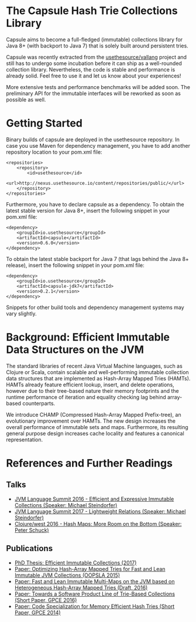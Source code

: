 # The Capsule Hash Trie Collections Library

Capsule aims to become a full-fledged (immutable) collections library for Java 8+ (with backport to Java 7) that is solely built around persistent tries.

Capsule was recently extracted from the [usethesource/vallang](https://github.com/usethesource/vallang) project and still has to undergo some incubation before it can ship as a well-rounded collection library. Nevertheless, the code is stable and performance is already solid. Feel free to use it and let us know about your experiences!

More extensive tests and performance benchmarks will be added soon. The preliminary API for the immutable interfaces will be reworked as soon as possible as well.

# Getting Started

Binary builds of capsule are deployed in the usethesource repository. In case you use Maven for dependency management, you have to add another repository location to your pom.xml file:

```
<repositories>
	<repository>
		<id>usethesource</id>
		<url>http://nexus.usethesource.io/content/repositories/public/</url>
	</repository>
</repositories>
```

Furthermore, you have to declare capsule as a dependency. To obtain the latest stable version for Java 8+, insert the following snippet in your pom.xml file:

```
<dependency>
	<groupId>io.usethesource</groupId>
	<artifactId>capsule</artifactId>
	<version>0.6.0</version>
</dependency>
```

To obtain the latest stable backport for Java 7 (that lags behind the Java 8+ release), insert the following snippet in your pom.xml file:

```
<dependency>
	<groupId>io.usethesource</groupId>
	<artifactId>capsule-jdk7</artifactId>
	<version>0.2.1</version>
</dependency>
```

Snippets for other build tools and dependency management systems may vary slightly.

# Background: Efficient Immutable Data Structures on the JVM
The standard libraries of recent Java Virtual Machine languages, such as Clojure or Scala, contain scalable and well-performing immutable collection data structures that are implemented as Hash-Array Mapped Tries (HAMTs). HAMTs already feature efficient lookup, insert, and delete operations, however due to their tree-based nature their memory footprints and the runtime performance of iteration and equality checking lag behind array-based counterparts.

We introduce CHAMP (Compressed Hash-Array Mapped Prefix-tree), an evolutionary improvement over HAMTs. The new design increases the overall performance of immutable sets and maps. Furthermore, its resulting general purpose design increases cache locality and features a canonical representation. 

# References and Further Readings

## Talks
* [JVM Language Summit 2016 - Efficient and Expressive Immutable Collections (Speaker: Michael Steindorfer)](https://www.youtube.com/watch?v=pUXeNAeyY34)
* [JVM Language Summit 2017 - Lightweight Relations (Speaker: Michael Steindorfer)](https://www.youtube.com/watch?v=D8Y294vHdqI)
* [Clojure/west 2016 - Hash Maps: More Room on the Bottom (Speaker: Peter Schuck)](https://www.youtube.com/watch?v=GibNOQVelFY)

## Publications
* [PhD Thesis: Efficient Immutable Collections (2017)](https://michael.steindorfer.name/publications/phd-thesis-efficient-immutable-collections)
* [Paper: Optimizing Hash-Array Mapped Tries for Fast and Lean Immutable JVM Collections (OOPSLA 2015)](https://michael.steindorfer.name/publications/oopsla15.pdf)
* [Paper: Fast and Lean Immutable Multi-Maps on the JVM based on Heterogeneous Hash-Array Mapped Tries (Draft, 2016)](https://arxiv.org/abs/1608.01036)
* [Paper: Towards a Software Product Line of Trie-Based Collections (Short Paper, GPCE 2016)](https://michael.steindorfer.name/publications/gpce16.pdf)
* [Paper: Code Specialization for Memory Efficient Hash Tries (Short Paper, GPCE 2014)](https://michael.steindorfer.name/publications/gpce14.pdf)
